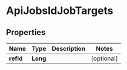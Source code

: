 

# ApiJobsIdJobTargets

## Properties

Name | Type | Description | Notes
------------ | ------------- | ------------- | -------------
**refId** | **Long** |  |  [optional]



